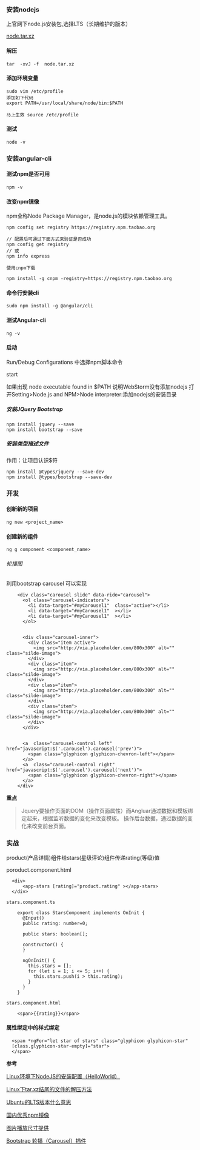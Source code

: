### 安装nodejs

上官网下node.js安装包,选择LTS（长期维护的版本）

[node.tar.xz](https://nodejs.org/en/)

#### 解压

```
tar  -xvJ -f  node.tar.xz
```

####  添加环境变量

```
sudo vim /etc/profile
添加如下代码
export PATH=/usr/local/share/node/bin:$PATH

马上生效 source /etc/profile
```

#### 测试
```
node -v
```

### 安装angular-cli

#### 测试npm是否可用
```
npm -v
```

#### 改变npm镜像

npm全称Node Package Manager，是node.js的模块依赖管理工具。

```
npm config set registry https://registry.npm.taobao.org

// 配置后可通过下面方式来验证是否成功
npm config get registry
// 或
npm info express

使用cnpm下载

npm install -g cnpm -registry=https://registry.npm.taobao.org

```

#### 命令行安装cli
```
sudo npm install -g @angular/cli
```

#### 测试Angular-cli
```
ng -v
```


#### 启动

Run/Debug Configurations 中选择npm脚本命令

start

如果出现 node executable found in $PATH
说明WebStorm没有添加nodejs
打开Setting>Node.js and NPM>Node interpreter:添加nodejs的安装目录

##### 安装JQuery Bootstrap

```
npm install jquery --save
npm install bootstrap --save
```

##### 安装类型描述文件　

作用：让项目认识$符
```
npm install @types/jquery --save-dev
npm install @types/bootstrap --save-dev
```

### 开发

#### 创新新的项目
```
ng new <project_name>
```


#### 创建新的组件
```
ng g component <component_name>
```


###### 轮播图

利用bootstrap carousel 可以实现
```
	<div class="carousel slide" data-ride="carousel">
	  <ol class="carousel-indicators">
	    <li data-target="#myCarousel1"  class="active"></li>
	    <li data-target="#myCarousel1"  ></li>
	    <li data-target="#myCarousel1"  ></li>
	  </ol>


	  <div class="carousel-inner">
	    <div class="item active">
	      <img src="http://via.placeholder.com/800x300" alt="" class="silde-image">
	    </div>
	    <div class="item">
	      <img src="http://via.placeholder.com/800x300" alt="" class="silde-image">
	    </div>
	    <div class="item">
	      <img src="http://via.placeholder.com/800x300" alt="" class="silde-image">
	    </div>
	    <div class="item">
	      <img src="http://via.placeholder.com/800x300" alt="" class="silde-image">
	    </div>
	  </div>


	  <a  class="carousel-control left" href="javascript:$('.carousel').carousel('prev')">
	    <span class="glyphicon glyphicon-chevron-left"></span>
	  </a>
	  <a  class="carousel-control right" href="javascript:$('.carousel').carousel('next')">
	    <span class="glyphicon glyphicon-chevron-right"></span>
	  </a>
	</div>
```

**重点**
>Jquery要操作页面的DOM（操作页面属性）而Angluar通过数据和模板绑定起来，根据监听数据的变化来改变模板。
操作后台数据，通过数据的变化来改变前台页面。

### 实战

product(产品详情)组件给stars(星级评论)组件传递rating(等级)值

poroduct.component.html

```
  <div>
      <app-stars [rating]="product.rating" ></app-stars>
  </div>

stars.component.ts

	export class StarsComponent implements OnInit {
	  @Input()
	  public rating: number=0;

	  public stars: boolean[];

	  constructor() {
	  }

	  ngOnInit() {
	    this.stars = [];
	    for (let i = 1; i <= 5; i++) {
	      this.stars.push(i > this.rating);
	    }
	  }
	}

stars.component.html

	<span>{{rating}}</span>
```

#### 属性绑定中的样式绑定

```
  <span *ngFor="let star of stars" class="glyphicon glyphicon-star"
  [class.glyphicon-star-empty]="star">
  </span>
```


**参考**

[Linux环境下NodeJS的安装配置（HelloWorld）](https://www.cnblogs.com/zhoulf/p/4042888.html)

[Linux下tar.xz结尾的文件的解压方法](http://blog.csdn.net/silvervi/article/details/6325698/)

[Ubuntu的LTS版本什么意思](http://www.linuxidc.com/Linux/2011-08/40021.htm)

[国内优秀npm镜像](http://riny.net/2014/cnpm/)

[图片播放尺寸提供](https://placeholder.com/)

[Bootstrap 轮播（Carousel）插件](http://www.runoob.com/bootstrap/bootstrap-carousel-plugin.html)








